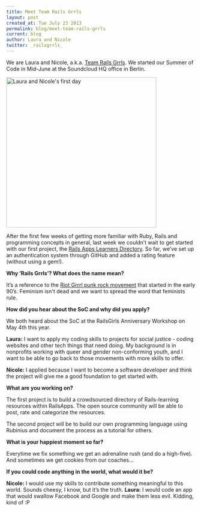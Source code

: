 ```yaml
---
title: Meet Team Rails Grrls
layout: post
created_at: Tue July 23 2013
permalink: blog/meet-team-rails-grrls
current: blog
author: Laura and Nicole
twitter: _railsgrrls_
---
```


We are Laura and Nicole, a.k.a. [Team Rails Grrls](http://railsgrrls.tumblr.com). We started our Summer of Code in Mid-June at the Soundcloud HQ office in Berlin. 

<img src ="https://f.cloud.github.com/assets/1711357/848130/08050d7c-f454-11e2-8426-8629c3728619.png" alt="Laura and Nicole's first day" width="400">


After the first few weeks of getting more familiar with Ruby, Rails and programming concepts in general, last week we couldn’t wait to get started with our first project, the [Rails Apps Learners Directory](https://github.com/mokus80/learners_directory). So far, we’ve set up an authentication system through GitHub and added a rating feature (without using a gem!).

**Why ‘Rails Grrls’? What does the name mean?**

It’s a reference to the [Riot Grrrl punk rock movement](http://en.wikipedia.org/wiki/Riot_grrrl) that started in the early 90’s. Feminism isn't dead and we want to spread the word that feminists rule.  

**How did you hear about the SoC and why did you apply?**

We both heard about the SoC at the RailsGirls Anniversary Workshop on May 4th this year. 

**Laura:** I want to apply my coding skills to projects for social justice - coding websites and other tech things that need doing. My background is in nonprofits working with queer and gender non-conforming youth, and I want to be able to go back to those movements with more skills to offer.

**Nicole:** I applied because I want to become a software developer and think the project will give me a good foundation to get started with. 


**What are you working on?**

The first project is to build a crowdsourced directory of Rails-learning resources within RailsApps. The open source community will be able to post, rate and categorize the resources.

The second project will be to build our own programming language using Rubinius and document the process as a tutorial for others. 

**What is your happiest moment so far?**

Everytime we fix something we get an adrenaline rush (and do a high-five). And sometimes we get cookies from our coaches...

**If you could code anything in the world, what would it be?**

**Nicole:** I would use my skills to contribute something meaningful to this world. Sounds cheesy, I know, but it’s the truth.
**Laura:** I would code an app that would swallow Facebook and Google and make them less evil. Kidding, kind of :P 
